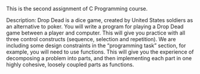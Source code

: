 This is the second assignment of C Programming course.

Description:
Drop Dead is a dice game, created by United States soldiers as an alternative to poker. You will write a
program for playing a Drop Dead game between a player and computer. This will give you practice with
all three control constructs (sequence, selection and repetition). We are including some design
constraints in the “programming task” section, for example, you will need to use functions. This will give
you the experience of decomposing a problem into parts, and then implementing each part in one
highly cohesive, loosely coupled parts as functions.
